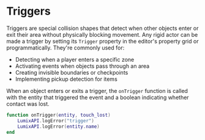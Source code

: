 # Triggers

Triggers are special collision shapes that detect when other objects enter or exit their area without physically blocking movement. Any rigid actor can be made a trigger by setting its `Trigger` property in the editor's property grid or programmatically. They're commonly used for:

- Detecting when a player enters a specific zone
- Activating events when objects pass through an area
- Creating invisible boundaries or checkpoints
- Implementing pickup detection for items

When an object enters or exits a trigger, the `onTrigger` function is called with the entity that triggered the event and a boolean indicating whether contact was lost.

```lua
function onTrigger(entity, touch_lost)
	LumixAPI.logError("trigger")
	LumixAPI.logError(entity.name)
end
```